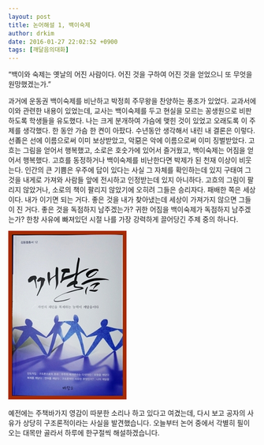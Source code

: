 ```yaml
---
layout: post
title: 논어해설 1, 백이숙제
author: drkim
date: 2016-01-27 22:02:52 +0900
tags: [깨달음의대화]
---
```

“백이와 숙제는 옛날의 어진 사람이다. 어진 것을 구하여 어진 것을 얻었으니 또 무엇을 원망했겠는가.” 

  


과거에 운동권 백이숙제를 비난하고 박정희 주무왕을 찬양하는 풍조가 있었다. 교과서에 이와 관련한 내용이 있었는데, 교사는 백이숙제를 두고 현실을 모르는 꽁생원으로 비판하도록 학생들을 유도했다. 나는 크게 분개하여 가슴에 맺힌 것이 있었고 오래도록 이 주제를 생각했다. 한 동안 가슴 한 켠이 아팠다. 수년동안 생각해서 내린 내 결론은 이렇다. 선善은 선에 이름으로써 이미 보상받았고, 악惡은 악에 이름으로써 이미 징벌받았다. 고흐는 그림을 얻어서 행복했고, 소로은 호숫가에 있어서 즐거웠고, 백이숙제는 어짐을 얻어서 행복했다. 고흐를 동정하거나 백이숙제를 비난한다면 박제가 된 천재 이상이 비웃는다. 인간의 큰 기쁨은 우주에 답이 있다는 사실 그 자체를 확인하는데 있지 구태여 그것을 내게로 가져와 사람들 앞에 전시하고 인정받는데 있지 아니하다. 고흐의 그림이 팔리지 않았거나, 소로의 책이 팔리지 않았기에 오히려 그들은 승리자다. 패배한 쪽은 세상이다. 내가 이기면 되는 거다. 좋은 것을 내가 찾아냈는데 세상이 가져가지 않으면 그들이 진 거다. 좋은 것을 독점하지 남주겠는가? 귀한 어짐을 백이숙제가 독점하지 남주겠는가? 한창 사유에 빠져있던 시절 나를 가장 강력하게 끌어당긴 주제 중의 하나다.

  


  



![](/files/attach/images/198/974/666/aDSC01523.JPG)   


  


예전에는 주책바가지 영감이 따분한 소리나 하고 있다고 여겼는데, 다시 보고 공자의 사유가 상당히 구조론적이라는 사실을 발견했습니다. 오늘부터 논어 중에서 각별히 필이 오는 대목만 골라서 하루에 한구절씩 해설하겠습니다.
